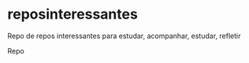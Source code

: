 # reposinteressantes
Repo de repos interessantes para estudar, acompanhar, estudar, refletir

Repo 


